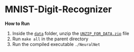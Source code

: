 # MNIST-Digit-Recognizer
**How to Run**
1. Inside the [`data`](/data/) folder, unzip the [`UNZIP_FOR_DATA.zip`](/data/UNZIP_FOR_DATA.zip) file
2. Run `make all` in the parent directory
3. Run the compiled executable `./NeuralNet`
